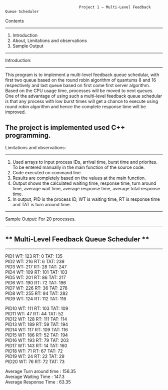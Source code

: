                                      Project 1 – Multi-Level Feedback Queue Scheduler 

Contents
**************************
1. Introduction
3. About, Limitations and observations
4. Sample Output
------------------------------------------------------------------------------------------------------
Introduction:
*******************
This program is to implement a multi-level feedback queue schedular, with first two queue based on the round robin algorithm of quantums 8 and 16 respectively and last queue based on first come first server algorithm. Based on the CPU usage time, processes will be moved to next queues. One of the advantage of using such a multi-level feedback queue schedular is that any process with low burst times will get a chance to execute using round robin algorithm and hence the complete response time will be improved.

The project is implemented used C++ programming.
------------------------------------------------------------------------------------------------------------------


Limitations and observations:
*****************************

1. Used arrays to input process IDs, arrival time, burst time and priorites. To be entered manually in the main function of the source code.
2. Code executed on command line.
3. Results are completely based on the values at the main function.
4. Output shows the calculated waiting time, response time, turn around time, average wait time, average response time, average total response time.
5. In output, PID is the process ID, WT is waiting time, RT is response time and TAT is turn around time.
------------------------------------------------------------------------------------------------------------------

Sample Output:  For 20 processes.
*****************           
** Multi-Level Feedback Queue Scheduler  **                                                                                                                                             
------------------------                                                                                                                                             
------------------------                                                                                                                                             
PID1 WT: 123     RT: 0   TAT: 135                                                                                                                                    
PID2 WT: 216     RT: 6   TAT: 239                                                                                                                                    
PID3 WT: 217     RT: 28  TAT: 247                                                                                                                                    
PID4 WT: 109     RT: 101         TAT: 103                                                                                                                            
PID5 WT: 201     RT: 86  TAT: 217                                                                                                                                    
PID6 WT: 190     RT: 72  TAT: 196                                                                                                                                    
PID7 WT: 226     RT: 36  TAT: 276                                                                                                                                    
PID8 WT: 255     RT: 94  TAT: 282                                                                                                                                    
PID9 WT: 124     RT: 112         TAT: 116  

PID10 WT: 111    RT: 103         TAT: 109                                                                                                                            
PID11 WT: 47     RT: 44  TAT: 52                                                                                                                                     
PID12 WT: 128    RT: 111         TAT: 114                                                                                                                            
PID13 WT: 189    RT: 59  TAT: 194                                                                                                                                    
PID14 WT: 117    RT: 109         TAT: 116                                                                                                                            
PID15 WT: 186    RT: 52  TAT: 194                                                                                                                                    
PID16 WT: 193    RT: 79  TAT: 203                                                                                                                                    
PID17 WT: 143    RT: 14  TAT: 160                                                                                                                                    
PID18 WT: 71     RT: 67  TAT: 72                                                                                                                                     
PID19 WT: 24     RT: 22  TAT: 29                                                                                                                                     
PID20 WT: 76     RT: 72  TAT: 73                                                                                                                                     
                                                                                                                                                                     
Average Turn around time : 156.35                                                                                                                                    
Average Waiting Time : 147.3                                                                                                                                         
Average Response Time : 63.35   
